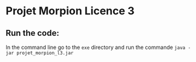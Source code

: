 # Projet Morpion Licence 3
## Run the code:
In the command line go to the ``exe`` directory and run the commande ```java -jar projet_morpion_l3.jar```
